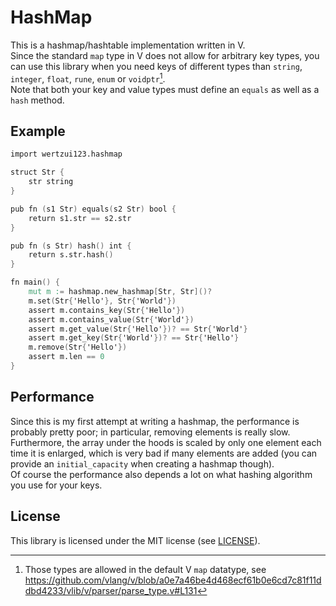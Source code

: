 # HashMap
This is a hashmap/hashtable implementation written in V.
<br>Since the standard `map` type in V does not allow for arbitrary key types, you can use this library when you need keys of different types than `string`, `integer`, `float`, `rune`, `enum` or `voidptr`[^1].
<br>Note that both your key and value types must define an `equals` as well as a `hash` method.

[^1]: Those types are allowed in the default V `map` datatype, see https://github.com/vlang/v/blob/a0e7a46be4d468ecf61b0e6cd7c81f11ddbd4233/vlib/v/parser/parse_type.v#L131

## Example
```v
import wertzui123.hashmap

struct Str {
	str string
}

pub fn (s1 Str) equals(s2 Str) bool {
	return s1.str == s2.str
}

pub fn (s Str) hash() int {
	return s.str.hash()
}

fn main() {
	mut m := hashmap.new_hashmap[Str, Str]()?
	m.set(Str{'Hello'}, Str{'World'})
	assert m.contains_key(Str{'Hello'})
	assert m.contains_value(Str{'World'})
	assert m.get_value(Str{'Hello'})? == Str{'World'}
	assert m.get_key(Str{'World'})? == Str{'Hello'}
	m.remove(Str{'Hello'})
	assert m.len == 0
}
```

## Performance
Since this is my first attempt at writing a hashmap, the performance is probably pretty poor; in particular, removing elements is really slow.
<br>Furthermore, the array under the hoods is scaled by only one element each time it is enlarged, which is very bad if many elements are added (you can provide an `initial_capacity` when creating a hashmap though).
<br>Of course the performance also depends a lot on what hashing algorithm you use for your keys.

## License
This library is licensed under the MIT license (see [LICENSE](LICENSE)).